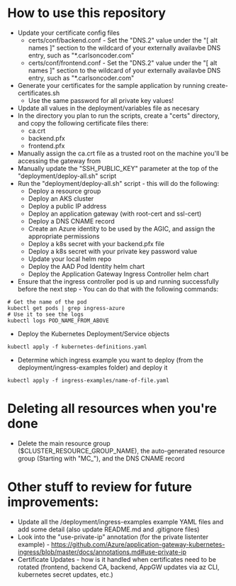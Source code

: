 # How to use this repository
- Update your certificate config files
   - certs/conf/backend.conf - Set the "DNS.2" value under the "[ alt names ]" section to the wildcard of your externally availavbe DNS entry, such as "*.carlsoncoder.com"
   - certs/conf/frontend.conf - Set the "DNS.2" value under the "[ alt names ]" section to the wildcard of your externally availavbe DNS entry, such as "*.carlsoncoder.com"
- Generate your certificates for the sample application by running create-certificates.sh
   - Use the same password for all private key values!
- Update all values in the deployment/variables file as necesary
- In the directory you plan to run the scripts, create a "certs" directory, and copy the following certificate files there:
   - ca.crt
   - backend.pfx
   - frontend.pfx
- Manually assign the ca.crt file as a trusted root on the machine you'll be accessing the gateway from
- Manually update the "SSH_PUBLIC_KEY" parameter at the top of the "deployment/deploy-all.sh" script
- Run the "deployment/deploy-all.sh" script - this will do the following:
   - Deploy a resource group
   - Deploy an AKS cluster
   - Deploy a public IP address
   - Deploy an application gateway (with root-cert and ssl-cert)
   - Deploy a DNS CNAME record
   - Create an Azure identity to be used by the AGIC, and assign the appropriate permissions
   - Deploy a k8s secret with your backend.pfx file
   - Deploy a k8s secret with your private key password value
   - Update your local helm repo
   - Deploy the AAD Pod Identity helm chart
   - Deploy the Application Gateway Ingress Controller helm chart
- Ensure that the ingress controller pod is up and running successfully before the next step - You can do that with the following commands:
```
# Get the name of the pod
kubectl get pods | grep ingress-azure
# Use it to see the logs
kubectl logs POD_NAME_FROM_ABOVE
```
- Deploy the Kubernetes Deployment/Service objects
```
kubectl apply -f kubernetes-definitions.yaml
```
- Determine which ingress example you want to deploy (from the deployment/ingress-examples folder) and deploy it
```
kubectl apply -f ingress-examples/name-of-file.yaml
```

# Deleting all resources when you're done
- Delete the main resource group ($CLUSTER_RESOURCE_GROUP_NAME), the auto-generated resource group (Starting with "MC_"), and the DNS CNAME record

# Other stuff to review for future improvements:
- Update all the /deployment/ingress-examples example YAML files and add some detail (also update README.md and .gitignore files)
- Look into the "use-private-ip" annotation (for the private listenter example) - https://github.com/Azure/application-gateway-kubernetes-ingress/blob/master/docs/annotations.md#use-private-ip
- Certificate Updates - how is it handled when certificates need to be rotated (frontend, backend CA, backend, AppGW updates via az CLI, kubernetes secret updates, etc.)